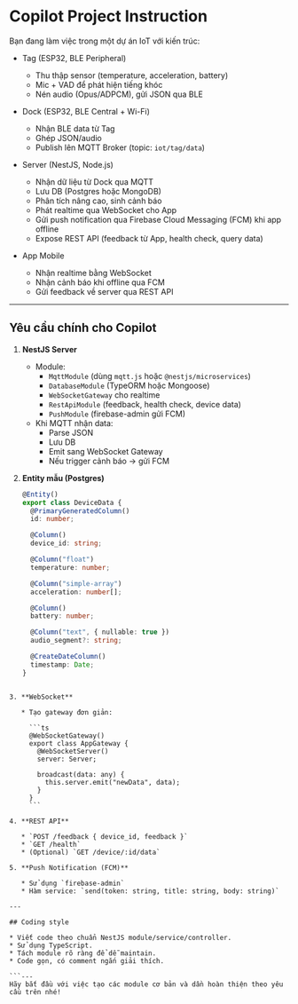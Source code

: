 # Copilot Project Instruction

Bạn đang làm việc trong một dự án IoT với kiến trúc:

- Tag (ESP32, BLE Peripheral)
  - Thu thập sensor (temperature, acceleration, battery)
  - Mic + VAD để phát hiện tiếng khóc
  - Nén audio (Opus/ADPCM), gửi JSON qua BLE

- Dock (ESP32, BLE Central + Wi-Fi)
  - Nhận BLE data từ Tag
  - Ghép JSON/audio
  - Publish lên MQTT Broker (topic: `iot/tag/data`)

- Server (NestJS, Node.js)
  - Nhận dữ liệu từ Dock qua MQTT
  - Lưu DB (Postgres hoặc MongoDB)
  - Phân tích nâng cao, sinh cảnh báo
  - Phát realtime qua WebSocket cho App
  - Gửi push notification qua Firebase Cloud Messaging (FCM) khi app offline
  - Expose REST API (feedback từ App, health check, query data)

- App Mobile
  - Nhận realtime bằng WebSocket
  - Nhận cảnh báo khi offline qua FCM
  - Gửi feedback về server qua REST API

---

## Yêu cầu chính cho Copilot

1. **NestJS Server**
   - Module: 
     - `MqttModule` (dùng `mqtt.js` hoặc `@nestjs/microservices`)
     - `DatabaseModule` (TypeORM hoặc Mongoose)
     - `WebSocketGateway` cho realtime
     - `RestApiModule` (feedback, health check, device data)
     - `PushModule` (firebase-admin gửi FCM)
   - Khi MQTT nhận data:
     - Parse JSON
     - Lưu DB
     - Emit sang WebSocket Gateway
     - Nếu trigger cảnh báo → gửi FCM

2. **Entity mẫu (Postgres)**
   ```ts
   @Entity()
   export class DeviceData {
     @PrimaryGeneratedColumn()
     id: number;

     @Column()
     device_id: string;

     @Column("float")
     temperature: number;

     @Column("simple-array")
     acceleration: number[];

     @Column()
     battery: number;

     @Column("text", { nullable: true })
     audio_segment?: string;

     @CreateDateColumn()
     timestamp: Date;
   }
````

3. **WebSocket**

   * Tạo gateway đơn giản:

     ```ts
     @WebSocketGateway()
     export class AppGateway {
       @WebSocketServer()
       server: Server;

       broadcast(data: any) {
         this.server.emit("newData", data);
       }
     }
     ```

4. **REST API**

   * `POST /feedback { device_id, feedback }`
   * `GET /health`
   * (Optional) `GET /device/:id/data`

5. **Push Notification (FCM)**

   * Sử dụng `firebase-admin`
   * Hàm service: `send(token: string, title: string, body: string)`

---

## Coding style

* Viết code theo chuẩn NestJS module/service/controller.
* Sử dụng TypeScript.
* Tách module rõ ràng để dễ maintain.
* Code gọn, có comment ngắn giải thích.

```---
Hãy bắt đầu với việc tạo các module cơ bản và dần hoàn thiện theo yêu cầu trên nhé!